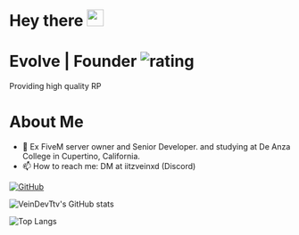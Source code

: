 <h1>
  Hey there
  <img src="https://media.giphy.com/media/hvRJCLFzcasrR4ia7z/giphy.gif" width="30px"/>
</h1>

# Evolve | Founder ![rating](https://img.shields.io/badge/rating-★★★★★-brightgreen)
Providing high quality RP




# About Me
- 🔭 Ex FiveM server owner and Senior Developer. and studying at De Anza College in Cupertino, California.
- 📫 How to reach me: DM at iitzveinxd (Discord)

[![GitHub](https://github-readme-streak-stats.herokuapp.com?user=VeinDevTtv&theme=tokyonight&date_format=M%20j%5B%2C%20Y%5D)](https://git.io/streak-stats)

![VeinDevTtv's GitHub stats](https://github-readme-stats.vercel.app/api?username=VeinDevTtv&show_icons=true&theme=tokyonight)

![Top Langs](https://github-readme-stats.vercel.app/api/top-langs/?username=VeinDevTtv&hide_progress=true&theme=tokyonight)
